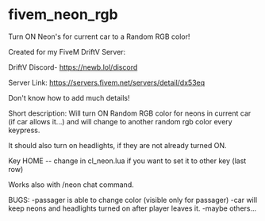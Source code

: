 # fivem_neon_rgb
Turn ON Neon's for current car to a Random RGB color!

Created for my FiveM DriftV Server:

DriftV Discord- https://newb.lol/discord

Server Link: https://servers.fivem.net/servers/detail/dx53eq

Don't know how to add much details!

Short description: Will turn ON Random RGB color for neons in current car (if car allows it...) and will change to another random rgb color every keypress.

It should also turn on headlights, if they are not already turned ON.

Key HOME -- change in cl_neon.lua if you want to set it to other key (last row)

Works also with /neon chat command.


BUGS:
-passager is able to change color (visible only for passager)
-car will keep neons and headlights turned on after player leaves it.
-maybe others...

